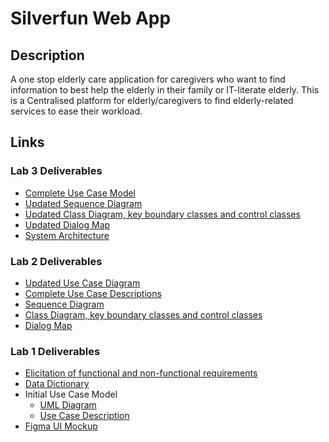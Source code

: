 # Silverfun Web App

## Description
A one stop elderly care application for caregivers who want to find information to best help the elderly in their family or IT-literate elderly. This is a Centralised platform for elderly/caregivers to find elderly-related services to ease their workload.

## Links

### Lab 3 Deliverables
- [Complete Use Case Model](https://docs.google.com/document/d/1LKGTLx3DJ5sJpblTb1tU9LuIrp3j-6oEV3gkn_CZhkc/edit?usp=sharing)
- [Updated Sequence Diagram](https://drive.google.com/file/d/1uQMcQt2IjZ2G3-I-DqkljpZo4kFpbdhv/view?usp=sharing)
- [Updated Class Diagram, key boundary classes and control classes](https://drive.google.com/file/d/19JH5cP9MKlmYoi4gispbcLSX3a11A9px/view?usp=sharing)
- [Updated Dialog Map](https://drive.google.com/file/d/1J7Cn1HO0XGVP1VFybRFH8hmvmNrV-mM5/view?usp=sharing)
- [System Architecture](https://docs.google.com/presentation/d/1gDqxRa7BOzKoKpbhVmO2r2b-QYBNYWWyfFGAmz8UnUM/edit?usp=sharing)

### Lab 2 Deliverables
- [Updated Use Case Diagram](https://drive.google.com/file/d/145xR1IgevtPgy0pTswUXQ2sVrHUSrZ7p/view?usp=sharing)
- [Complete Use Case Descriptions](https://docs.google.com/document/d/1pJ7YXt6cdHUOIXnqeWPFnPxQzuyyjhpXJc4BaUUtKqo/edit?usp=sharing)
- [Sequence Diagram](https://drive.google.com/file/d/1L2JBn0ufd-aj7mXii23HrBpnFvF_U2_1/view?usp=sharing)
- [Class Diagram, key boundary classes and control classes](https://drive.google.com/file/d/1OCRB_nyZx84X5iSGXVA9XEk2lLlOfFHX/view?usp=sharing)
- [Dialog Map](https://drive.google.com/file/d/1y5_Pi2TmyD5wWwoRqSOhHVKE_7sS6JoE/view?usp=sharing)

### Lab 1 Deliverables
- [Elicitation of functional and non-functional requirements](https://docs.google.com/document/d/1P9bbLAFJryT2c78oTfMLoq4DSq6CpcltUE2q341Cdwg/edit?usp=sharing)
- [Data Dictionary](https://docs.google.com/document/d/1_slMpRkUdA5_JditUMo-PWoPyqOaIn2V7xWBZsG9Hf4/edit?usp=sharing)
- Initial Use Case Model
  - [UML Diagram](https://drive.google.com/file/d/1lXMipQeOfrdRGB3QRLcAiFgK9ZV5tERu/view?usp=sharing)
  - [Use Case Description](https://docs.google.com/document/d/1_933qOfnSg8ggZd6arUMgKy4FJbt-tFcK_od8vlHlFE/edit?usp=sharing)
- [Figma UI Mockup](https://www.figma.com/proto/Dfnp0DX8WYHXiQXchUizvj/SC2006?node-id=30%3A16341&starting-point-node-id=30%3A16341)
